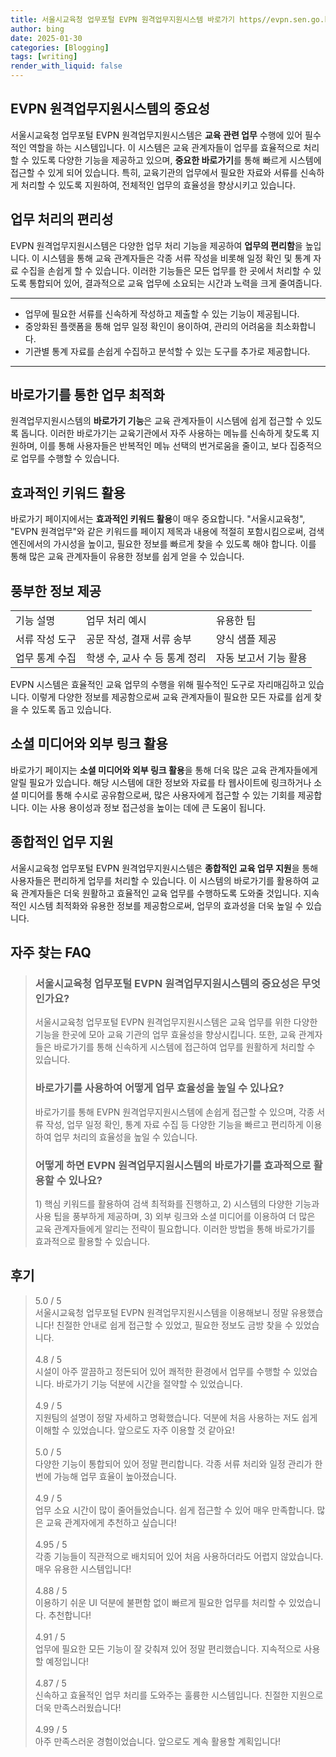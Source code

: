```yaml
---
title: 서울시교육청 업무포털 EVPN 원격업무지원시스템 바로가기 https//evpn.sen.go.kr 편리함
author: bing
date: 2025-01-30
categories: [Blogging]
tags: [writing]
render_with_liquid: false
---
```



<h2 id='EVPN 원격업무지원시스템의 중요성'>EVPN 원격업무지원시스템의 중요성</h2>

<p>서울시교육청 업무포털 EVPN 원격업무지원시스템은 <b>교육 관련 업무</b> 수행에 있어 필수적인 역할을 하는 시스템입니다. 이 시스템은 교육 관계자들이 업무를 효율적으로 처리할 수 있도록 다양한 기능을 제공하고 있으며, <b>중요한 바로가기</b>를 통해 빠르게 시스템에 접근할 수 있게 되어 있습니다. 특히, 교육기관의 업무에서 필요한 자료와 서류를 신속하게 처리할 수 있도록 지원하여, 전체적인 업무의 효율성을 향상시키고 있습니다.</p>

<h2 id='업무 처리의 편리성'>업무 처리의 편리성</h2>

<p>EVPN 원격업무지원시스템은 다양한 업무 처리 기능을 제공하여 <b>업무의 편리함</b>을 높입니다. 이 시스템을 통해 교육 관계자들은 각종 서류 작성을 비롯해 일정 확인 및 통계 자료 수집을 손쉽게 할 수 있습니다. 이러한 기능들은 모든 업무를 한 곳에서 처리할 수 있도록 통합되어 있어, 결과적으로 교육 업무에 소요되는 시간과 노력을 크게 줄여줍니다.</p>

<hr />

<ul>
    <li>업무에 필요한 서류를 신속하게 작성하고 제출할 수 있는 기능이 제공됩니다.</li>
    <li>중앙화된 플랫폼을 통해 업무 일정 확인이 용이하여, 관리의 어려움을 최소화합니다.</li>
    <li>기관별 통계 자료를 손쉽게 수집하고 분석할 수 있는 도구를 추가로 제공합니다.</li>
</ul>

<hr />

<h2 id='바로가기를 통한 업무 최적화'>바로가기를 통한 업무 최적화</h2>

<p>원격업무지원시스템의 <b>바로가기 기능</b>은 교육 관계자들이 시스템에 쉽게 접근할 수 있도록 돕니다. 이러한 바로가기는 교육기관에서 자주 사용하는 메뉴를 신속하게 찾도록 지원하며, 이를 통해 사용자들은 반복적인 메뉴 선택의 번거로움을 줄이고, 보다 집중적으로 업무를 수행할 수 있습니다.</p>

<h2 id='효과적인 키워드 활용'>효과적인 키워드 활용</h2>

<p>바로가기 페이지에서는 <b>효과적인 키워드 활용</b>이 매우 중요합니다. "서울시교육청", "EVPN 원격업무"와 같은 키워드를 페이지 제목과 내용에 적절히 포함시킴으로써, 검색 엔진에서의 가시성을 높이고, 필요한 정보를 빠르게 찾을 수 있도록 해야 합니다. 이를 통해 많은 교육 관계자들이 유용한 정보를 쉽게 얻을 수 있습니다.</p>

<h2 id='풍부한 정보 제공'>풍부한 정보 제공</h2>

<table>
    <tr>
        <td>기능 설명</td>
        <td>업무 처리 예시</td>
        <td>유용한 팁</td>
    </tr>
    <tr>
        <td>서류 작성 도구</td>
        <td>공문 작성, 결재 서류 송부</td>
        <td>양식 샘플 제공</td>
    </tr>
    <tr>
        <td>업무 통계 수집</td>
        <td>학생 수, 교사 수 등 통계 정리</td>
        <td>자동 보고서 기능 활용</td>
    </tr>
</table>

<p>EVPN 시스템은 효율적인 교육 업무의 수행을 위해 필수적인 도구로 자리매김하고 있습니다. 이렇게 다양한 정보를 제공함으로써 교육 관계자들이 필요한 모든 자료를 쉽게 찾을 수 있도록 돕고 있습니다.</p>

<h2 id='소셜 미디어와 외부 링크 활용'>소셜 미디어와 외부 링크 활용</h2>

<p>바로가기 페이지는 <b>소셜 미디어와 외부 링크 활용</b>을 통해 더욱 많은 교육 관계자들에게 알릴 필요가 있습니다. 해당 시스템에 대한 정보와 자료를 타 웹사이트에 링크하거나 소셜 미디어를 통해 수시로 공유함으로써, 많은 사용자에게 접근할 수 있는 기회를 제공합니다. 이는 사용 용이성과 정보 접근성을 높이는 데에 큰 도움이 됩니다.</p>

<h2 id='종합적인 업무 지원'>종합적인 업무 지원</h2>

<p>서울시교육청 업무포털 EVPN 원격업무지원시스템은 <b>종합적인 교육 업무 지원</b>을 통해 사용자들은 편리하게 업무를 처리할 수 있습니다. 이 시스템의 바로가기를 활용하여 교육 관계자들은 더욱 원활하고 효율적인 교육 업무를 수행하도록 도와줄 것입니다. 지속적인 시스템 최적화와 유용한 정보를 제공함으로써, 업무의 효과성을 더욱 높일 수 있습니다.</p>


<h2 id='자주_찾는_FAQ'>자주 찾는 FAQ</h2>
<div itemscope="" itemtype="https://schema.org/FAQPage">
<blockquote>
<div itemscope="" itemprop="mainEntity" itemtype="https://schema.org/Question">
<h3 itemprop="name">서울시교육청 업무포털 EVPN 원격업무지원시스템의 중요성은 무엇인가요?</h3>
<div itemscope="" itemprop="acceptedAnswer" itemtype="https://schema.org/Answer">
<span itemprop="text">
<p>서울시교육청 업무포털 EVPN 원격업무지원시스템은 교육 업무를 위한 다양한 기능을 한곳에 모아 교육 기관의 업무 효율성을 향상시킵니다. 또한, 교육 관계자들은 바로가기를 통해 신속하게 시스템에 접근하여 업무를 원활하게 처리할 수 있습니다.</p>
</span>
</div>
</div>
<div itemscope="" itemprop="mainEntity" itemtype="https://schema.org/Question">
<h3 itemprop="name">바로가기를 사용하여 어떻게 업무 효율성을 높일 수 있나요?</h3>
<div itemscope="" itemprop="acceptedAnswer" itemtype="https://schema.org/Answer">
<span itemprop="text">
<p>바로가기를 통해 EVPN 원격업무지원시스템에 손쉽게 접근할 수 있으며, 각종 서류 작성, 업무 일정 확인, 통계 자료 수집 등 다양한 기능을 빠르고 편리하게 이용하여 업무 처리의 효율성을 높일 수 있습니다.</p>
</span>
</div>
</div>
<div itemscope="" itemprop="mainEntity" itemtype="https://schema.org/Question">
<h3 itemprop="name">어떻게 하면 EVPN 원격업무지원시스템의 바로가기를 효과적으로 활용할 수 있나요?</h3>
<div itemscope="" itemprop="acceptedAnswer" itemtype="https://schema.org/Answer">
<span itemprop="text">
<p>1) 핵심 키워드를 활용하여 검색 최적화를 진행하고, 2) 시스템의 다양한 기능과 사용 팁을 풍부하게 제공하며, 3) 외부 링크와 소셜 미디어를 이용하여 더 많은 교육 관계자들에게 알리는 전략이 필요합니다. 이러한 방법을 통해 바로가기를 효과적으로 활용할 수 있습니다.</p>
</span>
</div>
</div>
</blockquote>
</div>
<h2 id='후기'>후기</h2>
<div itemscope itemtype="https://schema.org/Product">
  <blockquote>
  <div itemprop="review" itemscope itemtype="https://schema.org/Review">
      <div itemprop="reviewRating" itemscope itemtype="https://schema.org/Rating"> <span itemprop="ratingValue">5.0</span> / <span itemprop="bestRating">5</span> </div>
      <span itemprop="reviewBody">서울시교육청 업무포털 EVPN 원격업무지원시스템을 이용해보니 정말 유용했습니다! 친절한 안내로 쉽게 접근할 수 있었고, 필요한 정보도 금방 찾을 수 있었습니다.</span>
  </div>
  <br>
  <div itemprop="review" itemscope itemtype="https://schema.org/Review">
      <div itemprop="reviewRating" itemscope itemtype="https://schema.org/Rating"> <span itemprop="ratingValue">4.8</span> / <span itemprop="bestRating">5</span> </div>
      <span itemprop="reviewBody">시설이 아주 깔끔하고 정돈되어 있어 쾌적한 환경에서 업무를 수행할 수 있었습니다. 바로가기 기능 덕분에 시간을 절약할 수 있었습니다.</span>
  </div>
  <br>
  <div itemprop="review" itemscope itemtype="https://schema.org/Review">
      <div itemprop="reviewRating" itemscope itemtype="https://schema.org/Rating"> <span itemprop="ratingValue">4.9</span> / <span itemprop="bestRating">5</span> </div>
      <span itemprop="reviewBody">지원팀의 설명이 정말 자세하고 명확했습니다. 덕분에 처음 사용하는 저도 쉽게 이해할 수 있었습니다. 앞으로도 자주 이용할 것 같아요!</span>
  </div>
  <br>
  <div itemprop="review" itemscope itemtype="https://schema.org/Review">
      <div itemprop="reviewRating" itemscope itemtype="https://schema.org/Rating"> <span itemprop="ratingValue">5.0</span> / <span itemprop="bestRating">5</span> </div>
      <span itemprop="reviewBody">다양한 기능이 통합되어 있어 정말 편리합니다. 각종 서류 처리와 일정 관리가 한 번에 가능해 업무 효율이 높아졌습니다.</span>
  </div>
  <br>
  <div itemprop="review" itemscope itemtype="https://schema.org/Review">
      <div itemprop="reviewRating" itemscope itemtype="https://schema.org/Rating"> <span itemprop="ratingValue">4.9</span> / <span itemprop="bestRating">5</span> </div>
      <span itemprop="reviewBody">업무 소요 시간이 많이 줄어들었습니다. 쉽게 접근할 수 있어 매우 만족합니다. 많은 교육 관계자에게 추천하고 싶습니다!</span>
  </div>
  <br>
  <div itemprop="review" itemscope itemtype="https://schema.org/Review">
      <div itemprop="reviewRating" itemscope itemtype="https://schema.org/Rating"> <span itemprop="ratingValue">4.95</span> / <span itemprop="bestRating">5</span> </div>
      <span itemprop="reviewBody">각종 기능들이 직관적으로 배치되어 있어 처음 사용하더라도 어렵지 않았습니다. 매우 유용한 시스템입니다!</span>
  </div>
  <br>
  <div itemprop="review" itemscope itemtype="https://schema.org/Review">
      <div itemprop="reviewRating" itemscope itemtype="https://schema.org/Rating"> <span itemprop="ratingValue">4.88</span> / <span itemprop="bestRating">5</span> </div>
      <span itemprop="reviewBody">이용하기 쉬운 UI 덕분에 불편함 없이 빠르게 필요한 업무를 처리할 수 있었습니다. 추천합니다!</span>
  </div>
  <br>
  <div itemprop="review" itemscope itemtype="https://schema.org/Review">
      <div itemprop="reviewRating" itemscope itemtype="https://schema.org/Rating"> <span itemprop="ratingValue">4.91</span> / <span itemprop="bestRating">5</span> </div>
      <span itemprop="reviewBody">업무에 필요한 모든 기능이 잘 갖춰져 있어 정말 편리했습니다. 지속적으로 사용할 예정입니다!</span>
  </div>
  <br>
  <div itemprop="review" itemscope itemtype="https://schema.org/Review">
      <div itemprop="reviewRating" itemscope itemtype="https://schema.org/Rating"> <span itemprop="ratingValue">4.87</span> / <span itemprop="bestRating">5</span> </div>
      <span itemprop="reviewBody">신속하고 효율적인 업무 처리를 도와주는 훌륭한 시스템입니다. 친절한 지원으로 더욱 만족스러웠습니다!</span>
  </div>
  <br>
  <div itemprop="review" itemscope itemtype="https://schema.org/Review">
      <div itemprop="reviewRating" itemscope itemtype="https://schema.org/Rating"> <span itemprop="ratingValue">4.99</span> / <span itemprop="bestRating">5</span> </div>
      <span itemprop="reviewBody">아주 만족스러운 경험이었습니다. 앞으로도 계속 활용할 계획입니다!</span>
  </div>
  </blockquote>
</div>
